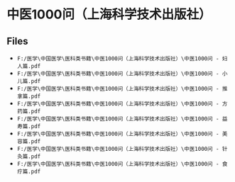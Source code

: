 # 中医1000问（上海科学技术出版社）

## Files

- `F:/医学\中国医学\医科类书籍\中医1000问（上海科学技术出版社）\中医1000问 - 妇人篇.pdf`
- `F:/医学\中国医学\医科类书籍\中医1000问（上海科学技术出版社）\中医1000问 - 小儿篇.pdf`
- `F:/医学\中国医学\医科类书籍\中医1000问（上海科学技术出版社）\中医1000问 - 推拿篇.pdf`
- `F:/医学\中国医学\医科类书籍\中医1000问（上海科学技术出版社）\中医1000问 - 方药篇.pdf`
- `F:/医学\中国医学\医科类书籍\中医1000问（上海科学技术出版社）\中医1000问 - 益寿篇.pdf`
- `F:/医学\中国医学\医科类书籍\中医1000问（上海科学技术出版社）\中医1000问 - 美容篇.pdf`
- `F:/医学\中国医学\医科类书籍\中医1000问（上海科学技术出版社）\中医1000问 - 针灸篇.pdf`
- `F:/医学\中国医学\医科类书籍\中医1000问（上海科学技术出版社）\中医1000问 - 食疗篇.pdf`
